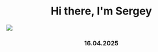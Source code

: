 <h1 align="center">Hi there, I'm Sergey</a></h1>
<img src="https://steamuserimages-a.akamaihd.net/ugc/37813303402894811/67B08B5FD02BCF07A0F822D590CC8531E1447269/?imw=512&amp;imh=288&amp;ima=fit&amp;impolicy=Letterbox&amp;imcolor=%23000000&amp;letterbox=true"/>
<h3 align="center">16.04.2025</h3>